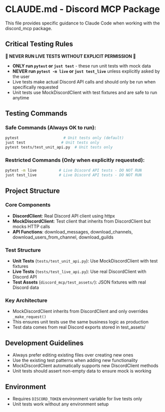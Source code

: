 # CLAUDE.md - Discord MCP Package

This file provides specific guidance to Claude Code when working with the discord_mcp package.

## Critical Testing Rules

**🚨 NEVER RUN LIVE TESTS WITHOUT EXPLICIT PERMISSION 🚨**

- **ONLY run `pytest` or `just test`** - these run unit tests with mock data
- **NEVER run `pytest -m live` or `just test_live`** unless explicitly asked by the user
- Live tests make actual Discord API calls and should only be run when specifically requested
- Unit tests use MockDiscordClient with test fixtures and are safe to run anytime

## Testing Commands

### Safe Commands (Always OK to run):
```bash
pytest                    # Unit tests only (default)
just test                # Unit tests only  
pytest tests/test_unit_api.py  # Unit tests only
```

### Restricted Commands (Only when explicitly requested):
```bash
pytest -m live          # Live Discord API tests - DO NOT RUN
just test_live          # Live Discord API tests - DO NOT RUN  
```

## Project Structure

### Core Components
- **DiscordClient**: Real Discord API client using httpx
- **MockDiscordClient**: Test client that inherits from DiscordClient but mocks HTTP calls
- **API Functions**: download_messages, download_channels, download_users_from_channel, download_guilds

### Test Structure
- **Unit Tests** (`tests/test_unit_api.py`): Use MockDiscordClient with test fixtures
- **Live Tests** (`tests/test_live_api.py`): Use real DiscordClient with Discord API
- **Test Assets** (`discord_mcp/test_assets/`): JSON fixtures with real Discord data

### Key Architecture
- MockDiscordClient inherits from DiscordClient and only overrides `_make_request()`
- This ensures unit tests use the same business logic as production
- Test data comes from real Discord exports stored in test_assets/

## Development Guidelines

- Always prefer editing existing files over creating new ones
- Use the existing test patterns when adding new functionality
- MockDiscordClient automatically supports new DiscordClient methods
- Unit tests should assert non-empty data to ensure mock is working

## Environment
- Requires `DISCORD_TOKEN` environment variable for live tests only
- Unit tests work without any environment setup